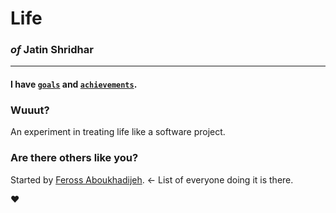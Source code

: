 # Life

### *of* Jatin Shridhar
---

#### I have [`goals`](https://github.com/jatins/Life/issues?state=open) and [`achievements`](https://github.com/jatins/Life/issues?state=closed). 

### Wuuut?
An experiment in treating life like a software project.

### Are there others like you?
Started by [Feross Aboukhadijeh](https://github.com/feross/Life). <- List of everyone doing it is there.

♥



